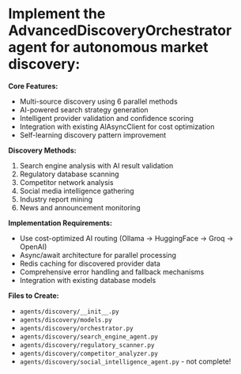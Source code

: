 # Implement the AdvancedDiscoveryOrchestrator agent for autonomous market discovery:

**Core Features:**
- Multi-source discovery using 6 parallel methods
- AI-powered search strategy generation  
- Intelligent provider validation and confidence scoring
- Integration with existing AIAsyncClient for cost optimization
- Self-learning discovery pattern improvement

**Discovery Methods:**
1. Search engine analysis with AI result validation
2. Regulatory database scanning
3. Competitor network analysis 
4. Social media intelligence gathering
5. Industry report mining
6. News and announcement monitoring

**Implementation Requirements:**
- Use cost-optimized AI routing (Ollama → HuggingFace → Groq → OpenAI)
- Async/await architecture for parallel processing
- Redis caching for discovered provider data
- Comprehensive error handling and fallback mechanisms
- Integration with existing database models

**Files to Create:**
- `agents/discovery/__init__.py`
- `agents/discovery/models.py`
- `agents/discovery/orchestrator.py`
- `agents/discovery/search_engine_agent.py`
- `agents/discovery/regulatory_scanner.py`
- `agents/discovery/competitor_analyzer.py`
- `agents/discovery/social_intelligence_agent.py` - not complete!
